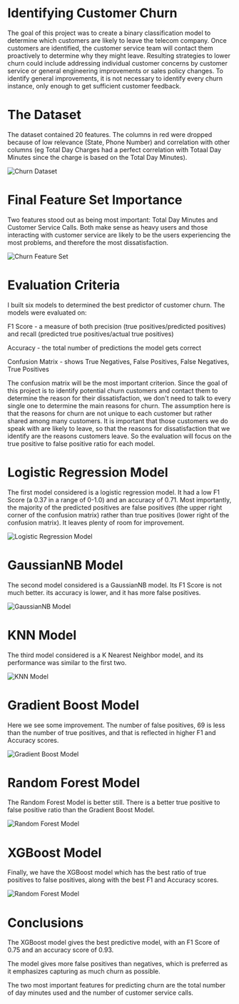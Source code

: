 # Identifying Customer Churn

The goal of this project was to create a binary classification model to determine which customers are likely to leave the telecom company. Once customers are identified, the customer service team will contact them proactively to determine why they might leave. Resulting strategies to lower churn could include addressing individual customer concerns by customer service or general engineering improvements or sales policy changes.
To identify general improvements, it is not necessary to identify every churn instance, only enough to get sufficient customer feedback.


# The Dataset

The dataset contained 20 features. The columns in red were dropped because of low relevance (State, Phone Number) and correlation with other columns (eg Total Day Charges had a perfect correlation with Totaal Day Minutes since the charge is based on the Total Day Minutes). 

![Churn Dataset](images/dataset.jpg)

# Final Feature Set Importance

Two features stood out as being most important: Total Day Minutes and Customer Service Calls. Both make sense as heavy users and those interacting with customer service are likely to be the users experiencing the most problems, and therefore the most dissatisfaction. 

![Churn Feature Set](images/FeatureSet.jpg)

# Evaluation Criteria

I built six models to determined the best predictor of customer churn. The models were evaluated on:

F1 Score - a measure of both precision (true positives/predicted positives) and recall (predicted true positives/actual true positives)

Accuracy - the total number of predictions the model gets correct

Confusion Matrix - shows True Negatives, False Positives, False Negatives, True Positives

The confusion matrix will be the most important criterion. Since the goal of this project is to identify potential churn customers and contact them to determine the reason for their dissatisfaction, we don't need to talk to every single one to determine the main reasons for churn. The assumption here is that the reasons for churn are not unique to each customer but rather shared among many customers. It is important that those customers we do speak with are likely to leave, so that the reasons for dissatisfaction that we identify are the reasons customers leave. So the evaluation will focus on the true positive to false positive ratio for each model.

# Logistic Regression Model

The first model considered is a logistic regression model. It had a low F1 Score (a 0.37 in a range of 0-1.0) and an accuracy of 0.71. Most importantly, the majority of the predicted positives are false positives (the upper right corner of the confusion matrix) rather than true positives (lower right of the confusion matrix). It leaves plenty of room for improvement.

![Logistic Regression Model](images/LogisticRegression.jpg)

# GaussianNB Model

The second model considered is a GaussianNB model. Its F1 Score is not much better. its accuracy is lower, and it has more false positives.

![GaussianNB Model](images/GaussianNB.jpg)

# KNN Model

The third model considered is a K Nearest Neighbor model, and its performance was similar to the first two.

![KNN Model](images/KNN.jpg)

# Gradient Boost Model

Here we see some improvement. The number of false positives, 69 is less than the number of true positives, and that is reflected in higher F1 and Accuracy scores.

![Gradient Boost Model](images/GradientBoost.jpg)

# Random Forest Model

The Random Forest Model is better still. There is a better true positive to false positive ratio than the Gradient Boost Model.

![Random Forest Model](images/RandomForest.jpg)


# XGBoost Model

Finally, we have the XGBoost model which has the best ratio of true positives to false positives, along with the best F1 and Accuracy scores.

![Random Forest Model](images/RandomForest.jpg)


# Conclusions

The XGBoost model gives the best predictive model, with an F1 Score of 0.75 and an accuracy score of 0.93.

The model gives more false positives than negatives, which is preferred as it emphasizes capturing as much churn as possible.

The two most important features for predicting churn are the total number of day minutes used and the number of customer service calls.



